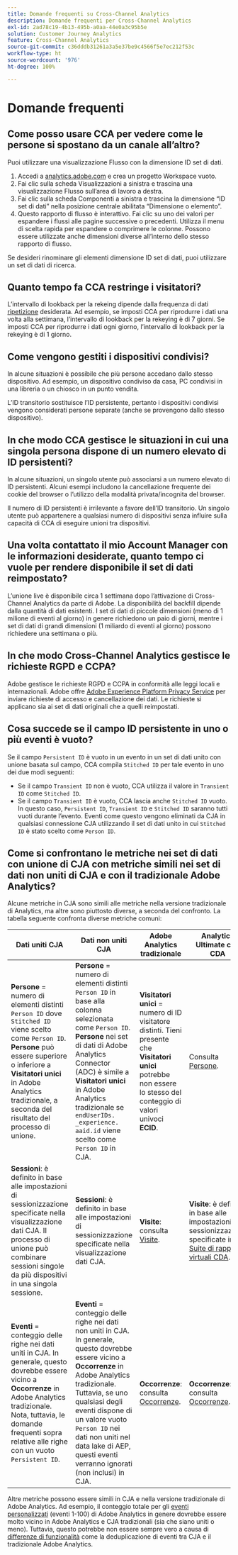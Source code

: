 ```yaml
---
title: Domande frequenti su Cross-Channel Analytics
description: Domande frequenti per Cross-Channel Analytics
exl-id: 2ad78c19-4b13-495b-a0aa-44e0a3c95b5e
solution: Customer Journey Analytics
feature: Cross-Channel Analytics
source-git-commit: c36dddb31261a3a5e37be9c4566f5e7ec212f53c
workflow-type: ht
source-wordcount: '976'
ht-degree: 100%

---
```


# Domande frequenti

## Come posso usare CCA per vedere come le persone si spostano da un canale all’altro?

Puoi utilizzare una visualizzazione Flusso con la dimensione ID set di dati.

1. Accedi a [analytics.adobe.com](https://analytics.adobe.com) e crea un progetto Workspace vuoto.
2. Fai clic sulla scheda Visualizzazioni a sinistra e trascina una visualizzazione Flusso sull’area di lavoro a destra.
3. Fai clic sulla scheda Componenti a sinistra e trascina la dimensione “ID set di dati” nella posizione centrale abilitata “Dimensione o elemento”.
4. Questo rapporto di flusso è interattivo. Fai clic su uno dei valori per espandere i flussi alle pagine successive o precedenti. Utilizza il menu di scelta rapida per espandere o comprimere le colonne. Possono essere utilizzate anche dimensioni diverse all’interno dello stesso rapporto di flusso.

Se desideri rinominare gli elementi dimensione ID set di dati, puoi utilizzare un set di dati di ricerca.

## Quanto tempo fa CCA restringe i visitatori?

L’intervallo di lookback per la rekeing dipende dalla frequenza di dati [ripetizione](replay.md) desiderata. Ad esempio, se imposti CCA per riprodurre i dati una volta alla settimana, l’intervallo di lookback per la rekeying è di 7 giorni. Se imposti CCA per riprodurre i dati ogni giorno, l’intervallo di lookback per la rekeying è di 1 giorno.

## Come vengono gestiti i dispositivi condivisi?

In alcune situazioni è possibile che più persone accedano dallo stesso dispositivo. Ad esempio, un dispositivo condiviso da casa, PC condivisi in una libreria o un chiosco in un punto vendita.

L’ID transitorio sostituisce l’ID persistente, pertanto i dispositivi condivisi vengono considerati persone separate (anche se provengono dallo stesso dispositivo).

## In che modo CCA gestisce le situazioni in cui una singola persona dispone di un numero elevato di ID persistenti?

In alcune situazioni, un singolo utente può associarsi a un numero elevato di ID persistenti. Alcuni esempi includono la cancellazione frequente dei cookie del browser o l’utilizzo della modalità privata/incognita del browser.

Il numero di ID persistenti è irrilevante a favore dell’ID transitorio. Un singolo utente può appartenere a qualsiasi numero di dispositivi senza influire sulla capacità di CCA di eseguire unioni tra dispositivi.

## Una volta contattato il mio Account Manager con le informazioni desiderate, quanto tempo ci vuole per rendere disponibile il set di dati reimpostato?

L’unione live è disponibile circa 1 settimana dopo l’attivazione di Cross-Channel Analytics da parte di Adobe. La disponibilità del backfill dipende dalla quantità di dati esistenti. I set di dati di piccole dimensioni (meno di 1 milione di eventi al giorno) in genere richiedono un paio di giorni, mentre i set di dati di grandi dimensioni (1 miliardo di eventi al giorno) possono richiedere una settimana o più.

## In che modo Cross-Channel Analytics gestisce le richieste RGPD e CCPA?

Adobe gestisce le richieste RGPD e CCPA in conformità alle leggi locali e internazionali. Adobe offre [Adobe Experience Platform Privacy Service](https://experienceleague.adobe.com/docs/experience-platform/privacy/home.html?lang=it) per inviare richieste di accesso e cancellazione dei dati. Le richieste si applicano sia ai set di dati originali che a quelli reimpostati.

## Cosa succede se il campo ID persistente in uno o più eventi è vuoto?

Se il campo `Persistent ID` è vuoto in un evento in un set di dati unito con unione basata sul campo, CCA compila `Stitched ID` per tale evento in uno dei due modi seguenti:
* Se il campo `Transient ID` non è vuoto, CCA utilizza il valore in `Transient ID` come `Stitched ID`.
* Se il campo `Transient ID` è vuoto, CCA lascia anche `Stitched ID` vuoto. In questo caso, `Persistent ID`, `Transient ID` e `Stitched ID` saranno tutti vuoti durante l’evento. Eventi come questo vengono eliminati da CJA in qualsiasi connessione CJA utilizzando il set di dati unito in cui `Stitched ID` è stato scelto come `Person ID`.

## Come si confrontano le metriche nei set di dati con unione di CJA con metriche simili nei set di dati non uniti di CJA e con il tradizionale Adobe Analytics?

Alcune metriche in CJA sono simili alle metriche nella versione tradizionale di Analytics, ma altre sono piuttosto diverse, a seconda del confronto. La tabella seguente confronta diverse metriche comuni:

| **Dati uniti CJA** | **Dati non uniti CJA** | **Adobe Analytics tradizionale** | **Analytics Ultimate con CDA** |
| ----- | ----- | ----- | ----- |
| **Persone** = numero di elementi distinti `Person ID` dove `Stitched ID` viene scelto come `Person ID`. **Persone** può essere superiore o inferiore a **Visitatori unici** in Adobe Analytics tradizionale, a seconda del risultato del processo di unione. | **Persone** = numero di elementi distinti `Person ID` in base alla colonna selezionata come `Person ID`. **Persone** nei set di dati di Adobe Analytics Connector (ADC) è simile a **Visitatori unici** in Adobe Analytics tradizionale se `endUserIDs. _experience. aaid.id` viene scelto come `Person ID` in CJA. | **Visitatori unici** = numero di ID visitatore distinti. Tieni presente che **Visitatori unici** potrebbe non essere lo stesso del conteggio di valori univoci **ECID**. | Consulta [Persone](https://experienceleague.adobe.com/docs/analytics/components/metrics/people.html?lang=it). |
| **Sessioni**: è definito in base alle impostazioni di sessionizzazione specificate nella visualizzazione dati CJA. Il processo di unione può combinare sessioni singole da più dispositivi in una singola sessione. | **Sessioni**: è definito in base alle impostazioni di sessionizzazione specificate nella visualizzazione dati CJA. | **Visite**: consulta [Visite](https://experienceleague.adobe.com/docs/analytics/components/metrics/visits.html?lang=it). | **Visite**: è definito in base alle impostazioni di sessionizzazione specificate in [Suite di rapporti virtuali CDA](https://experienceleague.adobe.com/docs/analytics/components/cda/setup.html?lang=it). |
| **Eventi** = conteggio delle righe nei dati uniti in CJA. In generale, questo dovrebbe essere vicino a **Occorrenze** in Adobe Analytics tradizionale. Nota, tuttavia, le domande frequenti sopra relative alle righe con un vuoto `Persistent ID`. | **Eventi** = conteggio delle righe nei dati non uniti in CJA. In generale, questo dovrebbe essere vicino a **Occorrenze** in Adobe Analytics tradizionale. Tuttavia, se uno qualsiasi degli eventi dispone di un valore vuoto `Person ID` nei dati non uniti nel data lake di AEP, questi eventi verranno ignorati (non inclusi) in CJA. | **Occorrenze**: consulta [Occorrenze](https://experienceleague.adobe.com/docs/analytics/components/metrics/occurrences.html?lang=it). | **Occorrenze**: consulta [Occorrenze](https://experienceleague.adobe.com/docs/analytics/components/metrics/occurrences.html?lang=it). |

Altre metriche possono essere simili in CJA e nella versione tradizionale di Adobe Analytics. Ad esempio, il conteggio totale per gli [eventi personalizzati](https://experienceleague.adobe.com/docs/analytics/components/metrics/custom-events.html?lang=it) (eventi 1-100) di Adobe Analytics in genere dovrebbe essere molto vicino in Adobe Analytics e CJA tradizionali (sia che siano uniti o meno). Tuttavia, questo potrebbe non essere sempre vero a causa di [differenze di funzionalità](https://experienceleague.adobe.com/docs/analytics-platform/using/cja-overview/cja-aa.html?lang=it)  come la deduplicazione di eventi tra CJA e il tradizionale Adobe Analytics.
